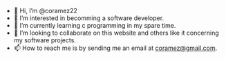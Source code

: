 - 👋 Hi, I’m @coramez22
- 👀 I’m interested in becomming a software developer.
- 🌱 I’m currently learning c programming in my spare time.
- 💞️ I’m looking to collaborate on this website and others like it concerning my software projects.
- 📫 How to reach me is by sending me an email at coramez@gmail.com.

<!---
coramez22/coramez22 is a ✨ special ✨ repository because its `README.md` (this file) appears on your GitHub profile.
You can click the Preview link to take a look at your changes.
--->
